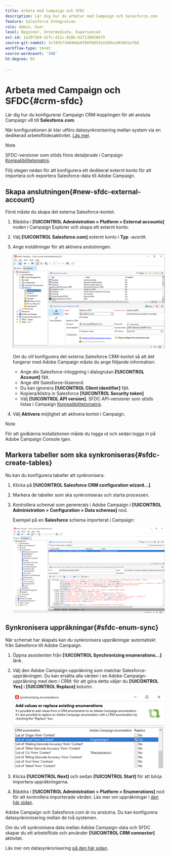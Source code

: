 ```yaml
---
title: Arbeta med Campaign och SFDC
description: Lär dig hur du arbetar med Campaign och Salesforce.com
feature: Salesforce Integration
role: Admin, User
level: Beginner, Intermediate, Experienced
exl-id: 1e20f3b9-d1fc-411c-810b-6271360286f9
source-git-commit: 3c7455f348468a8f00fb853a3269a1d63b81e7b8
workflow-type: tm+mt
source-wordcount: '348'
ht-degree: 0%

---
```


# Arbeta med Campaign och SFDC{#crm-sfdc}

Lär dig hur du konfigurerar Campaign CRM-kopplingen för att ansluta Campaign v8 till **Salesforce.com**.

När konfigurationen är klar utförs datasynkronisering mellan system via en dedikerad arbetsflödesaktivitet. [Läs mer](crm-data-sync.md).

>[!NOTE]
>
>SFDC-versioner som stöds finns detaljerade i Campaign [Kompatibilitetsmatris](../start/compatibility-matrix.md).

Följ stegen nedan för att konfigurera ett dedikerat externt konto för att importera och exportera Salesforce-data till Adobe Campaign.

## Skapa anslutningen{#new-sfdc-external-account}

Först måste du skapa det externa Salesforce-kontot.

1. Bläddra i **[!UICONTROL Administration > Platform > External accounts]** noden i Campaign Explorer och skapa ett externt konto.
1. Välj **[!UICONTROL Salesforce.com]** externt konto i **Typ** -avsnitt.
1. Ange inställningar för att aktivera anslutningen.

   ![](assets/sfdc-external-account.png)

   Om du vill konfigurera det externa Salesforce CRM-kontot så att det fungerar med Adobe Campaign måste du ange följande information:

   * Ange din Salesforce-inloggning i dialogrutan **[!UICONTROL Account]** fält.
   * Ange ditt Salesforce-lösenord.
   * Du kan ignorera **[!UICONTROL Client identifier]** fält.
   * Kopiera/klistra in Salesforce **[!UICONTROL Security token]**
   * Välj **[!UICONTROL API version]**. SFDC API-versioner som stöds listas i Campaign [Kompatibilitetsmatris](../start/compatibility-matrix.md).

1. Välj **Aktivera** möjlighet att aktivera kontot i Campaign.

>[!NOTE]
>
>För att godkänna installationen måste du logga ut och sedan logga in på Adobe Campaign Console igen.

## Markera tabeller som ska synkroniseras{#sfdc-create-tables}

Nu kan du konfigurera tabeller att synkronisera.

1. Klicka på **[!UICONTROL Salesforce CRM configuration wizard...]**.
1. Markera de tabeller som ska synkroniseras och starta processen.
1. Kontrollera schemat som genererats i Adobe Campaign i **[!UICONTROL Administration > Configuration > Data schemas]** nod.

   Exempel på en **Salesforce** schema importerat i Campaign:

   ![](assets/sfdc-schemas.png)

## Synkronisera uppräkningar{#sfdc-enum-sync}

När schemat har skapats kan du synkronisera uppräkningar automatiskt från Salesforce till Adobe Campaign.

1. Öppna assistenten från  **[!UICONTROL Synchronizing enumerations...]** länk.
1. Välj den Adobe Campaign-uppräkning som matchar Salesforce-uppräkningen.
Du kan ersätta alla värden i en Adobe Campaign-uppräkning med dem i CRM: för att göra detta väljer du **[!UICONTROL Yes]** i **[!UICONTROL Replace]** kolumn.

   ![](assets/sfdc-enum.png)

1. Klicka **[!UICONTROL Next]** och sedan **[!UICONTROL Start]** för att börja importera uppräkningarna.

1. Bläddra i **[!UICONTROL Administration > Platform > Enumerations]** nod för att kontrollera importerade värden. Läs mer om uppräkningar i [den här sidan](../config/ui-settings.md#enumerations).

Adobe Campaign och Salesforce.com är nu anslutna. Du kan konfigurera datasynkronisering mellan de två systemen.

Om du vill synkronisera data mellan Adobe Campaign-data och SFDC skapar du ett arbetsflöde och använder **[!UICONTROL CRM connector]** aktivitet.

Läs mer om datasynkronisering [på den här sidan](crm-data-sync.md).
